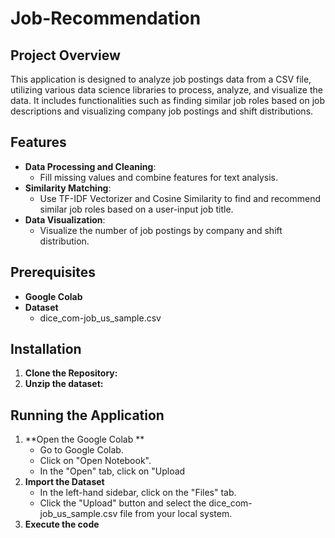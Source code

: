 # Job-Recommendation
## Project Overview
This application is designed to analyze job postings data from a CSV file, utilizing various data science libraries to process, analyze, and visualize the data. It includes functionalities such as finding similar job roles based on job descriptions and visualizing company job postings and shift distributions.
## Features
- **Data Processing and Cleaning**:
    - Fill missing values and combine features for text analysis.
- **Similarity Matching**:
    -  Use TF-IDF Vectorizer and Cosine Similarity to find and recommend similar job roles based on a user-input job title.
- **Data Visualization**:
    -  Visualize the number of job postings by company and shift distribution.

## Prerequisites

- **Google Colab** 
- **Dataset**
    - dice_com-job_us_sample.csv

## Installation

1. **Clone the Repository:**
2. **Unzip the dataset:**

## Running the Application
1. **Open the Google Colab **
   - Go to Google Colab.
   - Click on "Open Notebook".
   - In the "Open" tab, click on "Upload
3. **Import the Dataset**
   - In the left-hand sidebar, click on the "Files" tab.
   - Click the "Upload" button and select the dice_com-job_us_sample.csv file from your local system.
5. **Execute the code**
